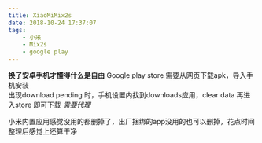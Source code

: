 ```yaml
---
title: XiaoMiMix2s
date: 2018-10-24 17:37:07
tags: 
    - 小米
    - Mix2s
    - google play
---
```


**换了安卓手机才懂得什么是自由**
Google play store 需要从网页下载apk，导入手机安装  
出现download pending 时，手机设置内找到downloads应用，clear data 再进入store 即可下载
*需要代理*

小米内置应用感觉没用的都删掉了，出厂捆绑的app没用的也可以删掉，花点时间整理后感觉上还算干净